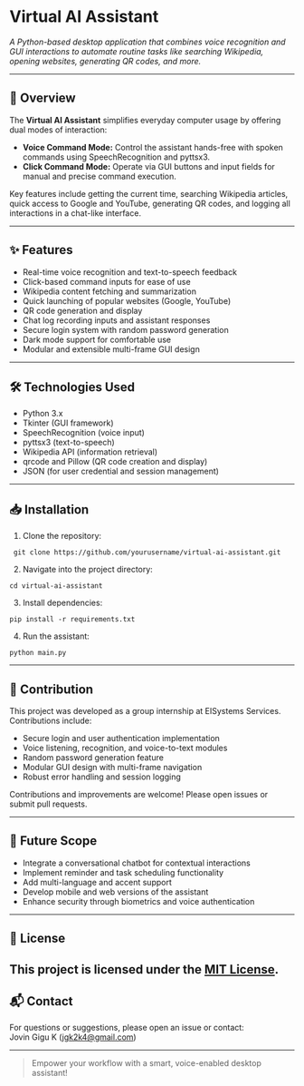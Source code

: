 # Virtual AI Assistant

_A Python-based desktop application that combines voice recognition and GUI interactions to automate routine tasks like searching Wikipedia, opening websites, generating QR codes, and more._

---

## 🚀 Overview

The **Virtual AI Assistant** simplifies everyday computer usage by offering dual modes of interaction:

- **Voice Command Mode:** Control the assistant hands-free with spoken commands using SpeechRecognition and pyttsx3.
- **Click Command Mode:** Operate via GUI buttons and input fields for manual and precise command execution.

Key features include getting the current time, searching Wikipedia articles, quick access to Google and YouTube, generating QR codes, and logging all interactions in a chat-like interface.

---

## ✨ Features

- Real-time voice recognition and text-to-speech feedback  
- Click-based command inputs for ease of use  
- Wikipedia content fetching and summarization  
- Quick launching of popular websites (Google, YouTube)  
- QR code generation and display  
- Chat log recording inputs and assistant responses  
- Secure login system with random password generation  
- Dark mode support for comfortable use  
- Modular and extensible multi-frame GUI design  

---

## 🛠 Technologies Used

- Python 3.x  
- Tkinter (GUI framework)  
- SpeechRecognition (voice input)  
- pyttsx3 (text-to-speech)  
- Wikipedia API (information retrieval)  
- qrcode and Pillow (QR code creation and display)  
- JSON (for user credential and session management)  

---

## 📥 Installation

1. Clone the repository:
 ```
  git clone https://github.com/yourusername/virtual-ai-assistant.git
```
2. Navigate into the project directory:
```
cd virtual-ai-assistant
```
3. Install dependencies:
```
pip install -r requirements.txt
```
4. Run the assistant:
```
python main.py
```
---

## 👥 Contribution

This project was developed as a group internship at EISystems Services. Contributions include:

- Secure login and user authentication implementation  
- Voice listening, recognition, and voice-to-text modules  
- Random password generation feature  
- Modular GUI design with multi-frame navigation  
- Robust error handling and session logging  

Contributions and improvements are welcome! Please open issues or submit pull requests.

---

## 🔮 Future Scope

- Integrate a conversational chatbot for contextual interactions  
- Implement reminder and task scheduling functionality  
- Add multi-language and accent support  
- Develop mobile and web versions of the assistant  
- Enhance security through biometrics and voice authentication  

---

## 📄 License

This project is licensed under the [MIT License](LICENSE).
---

## 📬 Contact

For questions or suggestions, please open an issue or contact:  
Jovin Gigu K (jgk2k4@gmail.com)

---

> Empower your workflow with a smart, voice-enabled desktop assistant!
